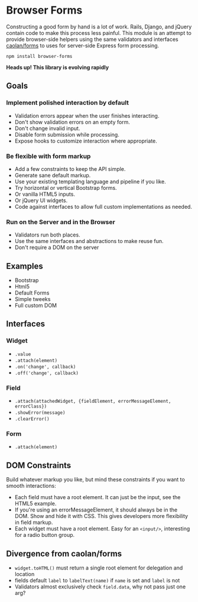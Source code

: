 # Browser Forms

Constructing a good form by hand is a lot of work. 
Rails, Django, and jQuery contain code to make this process less painful.
This module is an attempt to provide browser-side helpers using the same
validators and interfaces [caolan/forms](http://github.com/caolan/forms) to uses for
server-side Express form processing.

    npm install browser-forms
    
**Heads up! This library is evolving rapidly**


## Goals

### Implement polished interaction by default
  - Validation errors appear when the user finishes interacting.
  - Don't show validation errors on an empty form.
  - Don't change invalid input.
  - Disable form submission while processing.
  - Expose hooks to customize interaction where appropriate.

### Be flexible with form markup
  - Add a few constraints to keep the API simple.
  - Generate sane default markup.
  - Use your existing templating language and pipeline if you like.
  - Try horizontal or vertical Bootstrap forms.
  - Or vanilla HTML5 inputs.
  - Or jQuery UI widgets.
  - Code against interfaces to allow full custom implementations as needed.

### Run on the Server and in the Browser
  - Validators run both places.
  - Use the same interfaces and abstractions to make reuse fun.
  - Don't require a DOM on the server

## Examples

- Bootstrap
- Html5
- Default Forms
- Simple tweeks
- Full custom DOM

## Interfaces

### Widget
  - `.value`
  - `.attach(element)`
  - `.on('change', callback)`
  - `.off('change', callback)`

### Field
  - `.attach(attachedWidget, {fieldElement, errorMessageElement, errorClass})`
  - `.showError(message)`
  - `.clearError()`

### Form 
 - `.attach(element)`

## DOM Constraints
Build whatever markup you like, but mind these constraints if you want to smooth interactions:

- Each field must have a root element.  It can just be the input, see the HTML5 example.
- If you're using an errorMessageElement, it should always be in the DOM.  Show and hide it with CSS.  This gives developers more flexibility in field markup.
- Each widget must have a root element.  Easy for an `<input/>`, interesting for a radio button group.

## Divergence from caolan/forms
- `widget.toHTML()` must return a single root element for delegation and location
- fields default `label` to `labelText(name)` if `name` is set and `label` is not
- Validators almost exclusively check `field.data`, why not pass just one arg?

